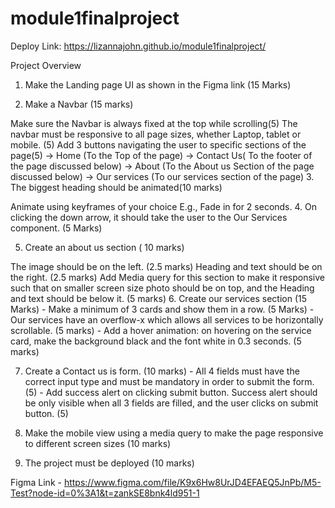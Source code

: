 # module1finalproject

Deploy Link:
https://lizannajohn.github.io/module1finalproject/

Project Overview
1. Make the Landing page UI as shown in the Figma link (15 Marks)

2. Make a Navbar (15 marks)

Make sure the Navbar is always fixed at the top while scrolling(5)
The navbar must be responsive to all page sizes, whether Laptop, tablet or mobile. (5)
Add 3 buttons navigating the user to specific sections of the page(5) -> Home (To the Top of the page) -> Contact Us( To the footer of the page discussed below) -> About (To the About us Section of the page discussed below) -> Our services (To our services section of the page)
3. The biggest heading should be animated(10 marks)

Animate using keyframes of your choice
E.g., Fade in for 2 seconds.
4. On clicking the down arrow, it should take the user to the Our Services component. (5 Marks)

5. Create an about us section ( 10 marks)

The image should be on the left. (2.5 marks)
Heading and text should be on the right. (2.5 marks)
Add Media query for this section to make it responsive such that on smaller screen size photo should be on top, and the Heading and text should be below it. (5 marks)
6. Create our services section (15 Marks) - Make a minimum of 3 cards and show them in a row. (5 Marks) - Our services have an overflow-x which allows all services to be horizontally scrollable. (5 marks) - Add a hover animation: on hovering on the service card, make the background black and the font white in 0.3 seconds. (5 marks)

7. Create a Contact us is form. (10 marks) - All 4 fields must have the correct input type and must be mandatory in order to submit the form. (5) - Add success alert on clicking submit button. Success alert should be only visible when all 3 fields are filled, and the user clicks on submit button. (5)

8. Make the mobile view using a media query to make the page responsive to different screen sizes (10 marks)

9. The project must be deployed (10 marks)

Figma Link - https://www.figma.com/file/K9x6Hw8UrJD4EFAEQ5JnPb/M5-Test?node-id=0%3A1&t=zankSE8bnk4ld951-1
